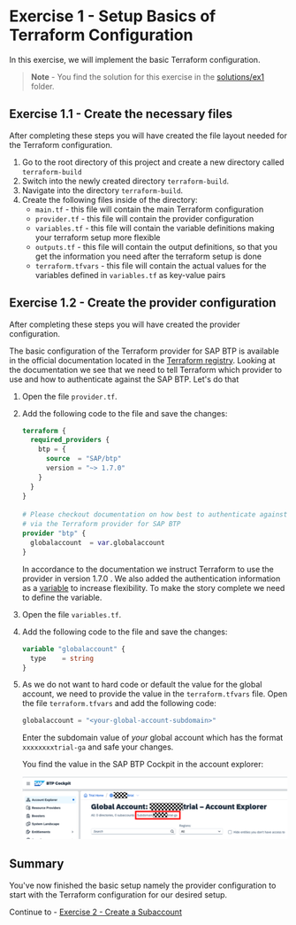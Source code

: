 # Exercise 1 - Setup Basics of Terraform Configuration

In this exercise, we will implement the basic Terraform configuration.

> **Note** - You find the solution for this exercise in the [solutions/ex1](../../solutions/ex1/) folder.

## Exercise 1.1 - Create the necessary files

After completing these steps you will have created the file layout needed for the Terraform configuration.

1. Go to the root directory of this project and create a new directory called `terraform-build`
1. Switch into the newly created directory `terraform-build`.
1. Navigate into the directory `terraform-build`.
1. Create the following files inside of the directory:
    - `main.tf` - this file will contain the main Terraform configuration
    - `provider.tf` - this file will contain the provider configuration
    - `variables.tf` - this file will contain the variable definitions making your terraform setup more flexible
    - `outputs.tf` - this file will contain the output definitions, so that you get the information you need after the terraform setup is done
    - `terraform.tfvars` - this file will contain the actual values for the variables defined in `variables.tf` as key-value pairs

## Exercise 1.2 - Create the provider configuration

After completing these steps you will have created the provider configuration.

The basic configuration of the Terraform provider for SAP BTP is available in the official documentation located in the [Terraform registry](https://registry.terraform.io/providers/SAP/btp/latest/docs). Looking at the documentation we see that we need to tell Terraform which provider to use and how to authenticate against the SAP BTP. Let's do that

1. Open the file `provider.tf`.
1. Add the following code to the file and save the changes:

      ```terraform
      terraform {
        required_providers {
          btp = {
            source  = "SAP/btp"
            version = "~> 1.7.0"
          }
        }
      }

      # Please checkout documentation on how best to authenticate against SAP BTP
      # via the Terraform provider for SAP BTP
      provider "btp" {
        globalaccount  = var.globalaccount
      }
      ```

      In accordance to the documentation we instruct Terraform to use the provider in version 1.7.0 . We also added the authentication information as a [variable](https://developer.hashicorp.com/terraform/language/values/variables) to increase flexibility. To make the story complete we need to define the variable.

1. Open the file `variables.tf`.
1. Add the following code to the file and save the changes:

    ```terraform
    variable "globalaccount" {
      type    = string
    }
    ```

1. As we do not want to hard code or default the value for the global account, we need to provide the value in the `terraform.tfvars` file. Open the file `terraform.tfvars` and add the following code:

    ```terraform
    globalaccount = "<your-global-account-subdomain>"
    ```

    Enter the subdomain value of *your* global account which has the format `xxxxxxxxtrial-ga` and safe your changes.

    You find the value in the SAP BTP Cockpit in the account explorer:

     ![SAP BTP Account explorer - subdomain](images/globalaccount-subdomain.png)

## Summary

You've now finished the basic setup namely the provider configuration to start with the Terraform configuration for our desired setup.

Continue to - [Exercise 2 - Create a Subaccount](../ex2/README.md)
